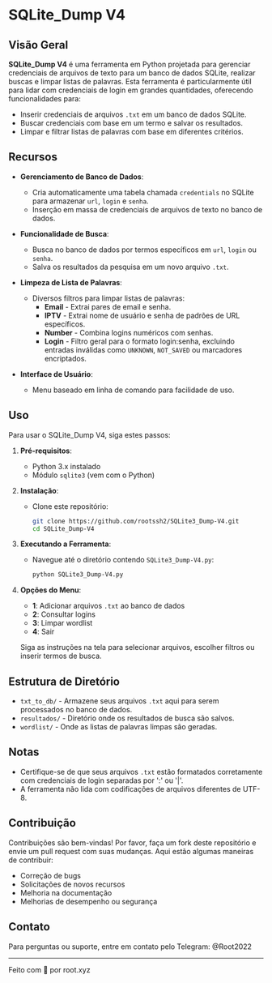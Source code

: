 # SQLite_Dump V4

## Visão Geral
**SQLite_Dump V4** é uma ferramenta em Python projetada para gerenciar credenciais de arquivos de texto para um banco de dados SQLite, realizar buscas e limpar listas de palavras. Esta ferramenta é particularmente útil para lidar com credenciais de login em grandes quantidades, oferecendo funcionalidades para:

- Inserir credenciais de arquivos `.txt` em um banco de dados SQLite.
- Buscar credenciais com base em um termo e salvar os resultados.
- Limpar e filtrar listas de palavras com base em diferentes critérios.

## Recursos

- **Gerenciamento de Banco de Dados**: 
  - Cria automaticamente uma tabela chamada `credentials` no SQLite para armazenar `url`, `login` e `senha`.
  - Inserção em massa de credenciais de arquivos de texto no banco de dados.

- **Funcionalidade de Busca**: 
  - Busca no banco de dados por termos específicos em `url`, `login` ou `senha`.
  - Salva os resultados da pesquisa em um novo arquivo `.txt`.

- **Limpeza de Lista de Palavras**: 
  - Diversos filtros para limpar listas de palavras:
    - **Email** - Extrai pares de email e senha.
    - **IPTV** - Extrai nome de usuário e senha de padrões de URL específicos.
    - **Number** - Combina logins numéricos com senhas.
    - **Login** - Filtro geral para o formato login:senha, excluindo entradas inválidas como `UNKNOWN`, `NOT_SAVED` ou marcadores encriptados.

- **Interface de Usuário**: 
  - Menu baseado em linha de comando para facilidade de uso.

## Uso

Para usar o SQLite_Dump V4, siga estes passos:

1. **Pré-requisitos**:
   - Python 3.x instalado
   - Módulo `sqlite3` (vem com o Python)

2. **Instalação**:
   - Clone este repositório:
     ```bash
     git clone https://github.com/rootssh2/SQLite3_Dump-V4.git
     cd SQLite_Dump-V4
     ```

3. **Executando a Ferramenta**:
   - Navegue até o diretório contendo `SQLite3_Dump-V4.py`:
     ```bash
     python SQLite3_Dump-V4.py
     ```

4. **Opções do Menu**:
   - **1**: Adicionar arquivos `.txt` ao banco de dados
   - **2**: Consultar logins
   - **3**: Limpar wordlist
   - **4**: Sair

   Siga as instruções na tela para selecionar arquivos, escolher filtros ou inserir termos de busca.

## Estrutura de Diretório

- `txt_to_db/` - Armazene seus arquivos `.txt` aqui para serem processados no banco de dados.
- `resultados/` - Diretório onde os resultados de busca são salvos.
- `wordlist/` - Onde as listas de palavras limpas são geradas.

## Notas

- Certifique-se de que seus arquivos `.txt` estão formatados corretamente com credenciais de login separadas por ':' ou '|'.
- A ferramenta não lida com codificações de arquivos diferentes de UTF-8.

## Contribuição

Contribuições são bem-vindas! Por favor, faça um fork deste repositório e envie um pull request com suas mudanças. Aqui estão algumas maneiras de contribuir:

- Correção de bugs
- Solicitações de novos recursos
- Melhoria na documentação
- Melhorias de desempenho ou segurança

## Contato

Para perguntas ou suporte, entre em contato pelo Telegram: @Root2022

---

Feito com 💙 por root.xyz
